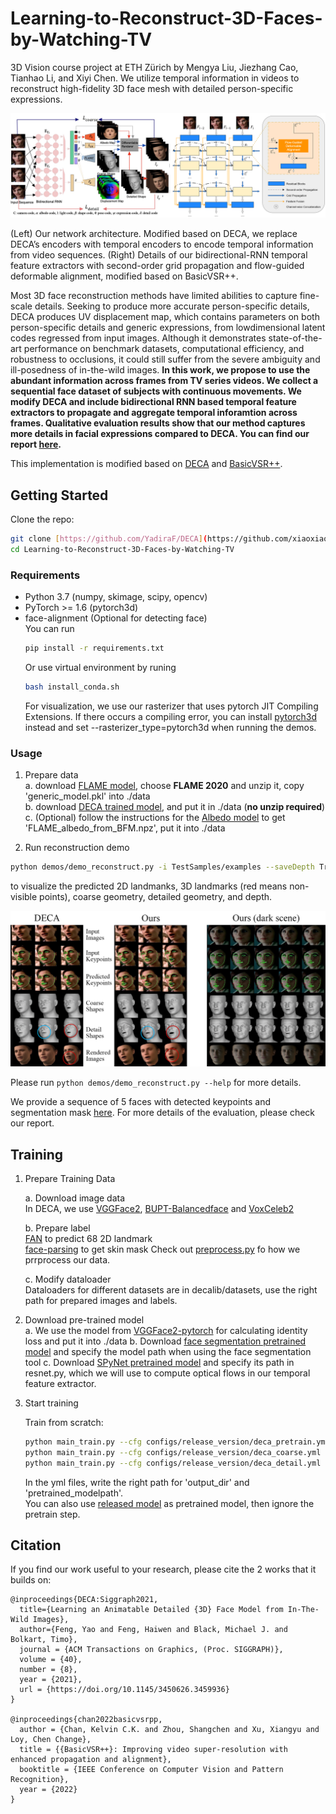 # Learning-to-Reconstruct-3D-Faces-by-Watching-TV
3D Vision course project at ETH Zürich by Mengya Liu, Jiezhang Cao, Tianhao Li, and Xiyi Chen. We utilize temporal information in videos to reconstruct high-fidelity 3D face mesh with detailed person-specific expressions.

<p align="center"> 
<img src="Doc/images/architecture.png">
</p>
<p>(Left) Our network architecture. Modified based on DECA, we replace DECA’s encoders with temporal encoders to encode temporal information from video sequences. (Right) Details of our bidirectional-RNN temporal feature extractors with second-order grid propagation and flow-guided deformable alignment, modified based on BasicVSR++.<p>

Most 3D face reconstruction methods have limited abilities to capture fine-scale details. Seeking to produce more accurate person-specific details, DECA produces UV
displacement map, which contains parameters on both person-specific details and generic expressions, from lowdimensional latent codes regressed from input images. Although it demonstrates state-of-the-art performance on benchmark datasets, computational efficiency, and robustness to occlusions, it could still suffer from the severe ambiguity and ill-posedness of in-the-wild images. **In this work, we propose to use the abundant information across frames from TV series videos. We collect a sequential face dataset of subjects with continuous movements. We modify DECA and include bidirectional RNN based temporal feature extractors to propagate and aggregate temporal inforamtion across frames. Qualitative evaluation results show that our method captures more details in facial expressions compared to DECA. You can find our report [here](https://github.com/xiaoxiaokongxi/Learning-to-Reconstruct-3D-Faces-by-Watching-TV/blob/main/Learning_to_Reconstruct_3D_Faces_by_Watching_TV.pdf).**

This implementation is modified based on [DECA](https://github.com/YadiraF/DECA) and [BasicVSR++](https://github.com/ckkelvinchan/BasicVSR_PlusPlus).
  
## Getting Started
Clone the repo:
  ```bash
  git clone [https://github.com/YadiraF/DECA](https://github.com/xiaoxiaokongxi/Learning-to-Reconstruct-3D-Faces-by-Watching-TV)
  cd Learning-to-Reconstruct-3D-Faces-by-Watching-TV
  ```  

### Requirements
* Python 3.7 (numpy, skimage, scipy, opencv)  
* PyTorch >= 1.6 (pytorch3d)  
* face-alignment (Optional for detecting face)  
  You can run 
  ```bash
  pip install -r requirements.txt
  ```
  Or use virtual environment by runing 
  ```bash
  bash install_conda.sh
  ```
  For visualization, we use our rasterizer that uses pytorch JIT Compiling Extensions. If there occurs a compiling error, you can install [pytorch3d](https://github.com/facebookresearch/pytorch3d/blob/master/INSTALL.md) instead and set --rasterizer_type=pytorch3d when running the demos.

### Usage
1. Prepare data   
    a. download [FLAME model](https://flame.is.tue.mpg.de/download.php), choose **FLAME 2020** and unzip it, copy 'generic_model.pkl' into ./data  
    b. download [DECA trained model](https://drive.google.com/file/d/1rp8kdyLPvErw2dTmqtjISRVvQLj6Yzje/view?usp=sharing), and put it in ./data (**no unzip required**)  
    c. (Optional) follow the instructions for the [Albedo model](https://github.com/TimoBolkart/BFM_to_FLAME) to get 'FLAME_albedo_from_BFM.npz', put it into ./data

2. Run reconstruction demo 
```bash
python demos/demo_reconstruct.py -i TestSamples/examples --saveDepth True --saveObj True
```   
to visualize the predicted 2D landmanks, 3D landmarks (red means non-visible points), coarse geometry, detailed geometry, and depth.   
<p align="center">   
<img src="Doc/images/evaluation.png">
</p>

Please run `python demos/demo_reconstruct.py --help` for more details. 

We provide a sequence of 5 faces with detected keypoints and segmentation mask [here](https://github.com/xiaoxiaokongxi/Learning-to-Reconstruct-3D-Faces-by-Watching-TV/tree/main/TestSamples/TV_series/id1). For more details of the evaluation, please check our report. 

## Training
1. Prepare Training Data

    a. Download image data  
    In DECA, we use [VGGFace2](https://arxiv.org/pdf/1710.08092.pdf), [BUPT-Balancedface](http://www.whdeng.cn/RFW/Trainingdataste.html) and [VoxCeleb2](https://www.robots.ox.ac.uk/~vgg/data/voxceleb/vox2.html)  

    b. Prepare label  
    [FAN](https://github.com/1adrianb/2D-and-3D-face-alignment) to predict 68 2D landmark  
    [face-parsing]([https://github.com/YuvalNirkin/face_segmentation](https://github.com/xiyichen/face-parsing.PyTorch)) to get skin mask  
    Check out [preprocess.py](https://github.com/xiaoxiaokongxi/Learning-to-Reconstruct-3D-Faces-by-Watching-TV/blob/main/preprocess.py) fo how we prrprocess our data.

    c. Modify dataloader   
    Dataloaders for different datasets are in decalib/datasets, use the right path for prepared images and labels. 

2. Download pre-trained model  
    a. We use the model from [VGGFace2-pytorch](https://github.com/cydonia999/VGGFace2-pytorch) for calculating identity loss and put it into ./data
    b. Download [face segmentation pretrained model](https://drive.google.com/open?id=154JgKpzCPW82qINcVieuPH3fZ2e0P812) and specify the model path when using the face segmentation tool
    c. Download [SPyNet pretrained model](https://download.openmmlab.com/mmediting/restorers/basicvsr/spynet_20210409-c6c1bd09.pth) and specify its path in resnet.py, which we will use to compute optical flows in our temporal feature extractor.

3. Start training

    Train from scratch: 
    ```bash
    python main_train.py --cfg configs/release_version/deca_pretrain.yml 
    python main_train.py --cfg configs/release_version/deca_coarse.yml 
    python main_train.py --cfg configs/release_version/deca_detail.yml 
    ```
    In the yml files, write the right path for 'output_dir' and 'pretrained_modelpath'.  
    You can also use [released model](https://drive.google.com/file/d/1rp8kdyLPvErw2dTmqtjISRVvQLj6Yzje/view) as pretrained model, then ignore the pretrain step.

## Citation
If you find our work useful to your research, please cite the 2 works that it builds on:
```
@inproceedings{DECA:Siggraph2021,
  title={Learning an Animatable Detailed {3D} Face Model from In-The-Wild Images},
  author={Feng, Yao and Feng, Haiwen and Black, Michael J. and Bolkart, Timo},
  journal = {ACM Transactions on Graphics, (Proc. SIGGRAPH)}, 
  volume = {40}, 
  number = {8}, 
  year = {2021}, 
  url = {https://doi.org/10.1145/3450626.3459936} 
}

@inproceedings{chan2022basicvsrpp,
  author = {Chan, Kelvin C.K. and Zhou, Shangchen and Xu, Xiangyu and Loy, Chen Change},
  title = {{BasicVSR++}: Improving video super-resolution with enhanced propagation and alignment},
  booktitle = {IEEE Conference on Computer Vision and Pattern Recognition},
  year = {2022}
}
```
